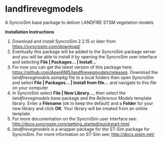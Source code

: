 # landfirevegmodels
A SyncroSim base package to deliver LANDFIRE STSM vegetation models

**Installation Instructions**

1. Download and install SyncroSim 2.2.15 or later from  https://syncrosim.com/download/ 
2. Eventually this package will be added to the SyncroSim package server and you will be able to install it by opening the SyncroSim user interface and selecting **File | Packages... | Install...**
3. For now you can get the latest version of this package here:  https://github.com/ApexRMS/landfirevegmodels/releases. Download the *landfirevegmodels.ssimpkg* file to a local folders then open SyncroSim and select **File | Packages... | Install from file...** and navigate to this file on your computer
4. In SyncroSim select **File | New Library...**,  then select the *landfirevegmodels* base package and the *Reference Models* template library.  Enter a **Filename** (ok to keep the default) and a **Folder** for your new library and click **OK**. Your library will be created from an online template.
5. For more documentation on the SyncroSim user interface see:  http://docs.syncrosim.com/getting_started/quickstart.html 
6. *landfirevegmodels* is a wrapper package for the ST-Sim package for SyncroSim.  For more information on ST-Sim see:  http://docs.stsim.net/ 

